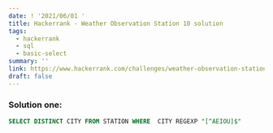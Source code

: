 ```yaml
---
date: ! '2021/06/01 '
title: Hackerrank - Weather Observation Station 10 solution
tags:
  - hackerrank
  - sql
  - basic-select
summary: ''
link: https://www.hackerrank.com/challenges/weather-observation-station-10
draft: false
---
```


### Solution one:

```sql
SELECT DISTINCT CITY FROM STATION WHERE  CITY REGEXP "[^AEIOU]$"
```
